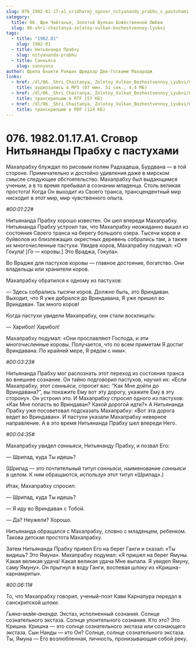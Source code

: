 ```yaml
---
slug: 076_1982-01-17-a1_sridharmj_sgovor_nityanandy_prabhu_s_pastuhami
category:
  title: 06. Шри Чайтанья, Золотой Вулкан Божественной Любви
  slug: 06-shri-chaitanya-zolotoy-vulkan-bozhestvennoy-lyubvi
tags:
  - title: "1982.01"
    slug: 1982-01
  - title: Нитьянанда Прабху
    slug: nityananda-prabhu
  - title: Санньяса
    slug: sannyasa
author: Шрила Бхакти Ракшак Шридхар Дев-Госвами Махарадж
links:
  - href: /dl/06._Shri_Chaitanya,_Zolotoy_Vulkan_Bozhestvennoy_Lyubvi/076_1982.01.17.A1_SridharMj_Sgovor_Nityanandy_Prabhu_s_Pastuhami.mp3
    title: аудиозапись в MP3 (07 мин. 51 сек., 4.4 МБ)
  - href: /dl/06._Shri_Chaitanya,_Zolotoy_Vulkan_Bozhestvennoy_Lyubvi/076_1982.01.17.A1_SridharMj_Sgovor_Nityanandy_Prabhu_s_Pastuhami.rtf
    title: транскрипцию в RTF (57 КБ)
  - href: /dl/06._Shri_Chaitanya,_Zolotoy_Vulkan_Bozhestvennoy_Lyubvi/076_1982.01.17.A1_SridharMj_Sgovor_Nityanandy_Prabhu_s_Pastuhami.pdf
    title: транскрипцию в PDF (124 КБ)
---
```


# 076. 1982.01.17.A1. Сговор Нитьянанды Прабху с пастухами

Махапрабху блуждал по рисовым полям Радхадеша, Бурдвана — в той стороне. Примечательно и достойно удивления даже в мирском смысле следующее обстоятельство. Махапрабху был выдающимся ученым, а в то время пребывал в сознании младенца. Столь великая простота! Когда Он выходит из Своего транса, трансцендентный мир нисходит в этот мир, мир чувственного опыта.

*#00:01:22#*

Нитьянанда Прабху хорошо известен. Он шел впереди Махапрабху. Нитьянанда Прабху устроил так, что Махапрабху неожиданно вышел из состояния Своего транса на берегу большого озера. Тысячи коров и буйволов из близлежащих окрестных деревень собрались там, а также их многочисленные пастухи. Увидев коров, Махапрабху подумал: «О Гокула! [*Го* — коровы.] Это Враджа, Гокула».

Во Врадже для пастухов коровы — главное достояние, богатство. Они владельцы или хранители коров.

Махапрабху обратился к одному из пастухов:

— Здесь собрались тысячи коров. Должно быть, это Вриндаван. Выходит, что Я уже добрался до Вриндавана, Я уже пришел во Вриндаван. Так много коров!

Когда пастухи увидели Махапрабху, они стали восклицать:

— Харибол! Харибол!

Махапрабху подумал: «Они прославляют Господа, и эти многочисленные коровы. Получается, что по всем приметам Я достиг Вриндавана. По крайней мере, Я рядом с ним».

*#00:03:23#*

Нитьянанда Прабху мог распознать этот переход из состояния транса во внешнее сознание. Он тайно подговорил пастухов, научил их: «Если Махапрабху, этот *санньяси*, спросит вас: “Как Мне дойти до Вриндавана?”, вы покажите Ему вот эту дорогу, укажите Ему в эту сторону». Он устроил это. И Махапрабху спросил одного из пастухов: «Как Мне попасть во Вриндаван? Какой дорогой идти?» А Нитьянанда Прабху уже посоветовал подсказать Махапрабху: «Вот эта дорога ведет во Вриндаван». И пастухи указали Махапрабху неверное направление. А в это время Нитьянанда Прабху шел впереди Него.

*#00:04:35#*

Махапрабху увидел *санньяси*, Нитьянанду Прабху, и позвал Его:

— Шрипад, куда Ты идешь?

(Шрипад — это почтительный титул *санньяси*, наименование *санньяси* в целом. К ним обращаются, используя этот титул «Шрипад».)

Итак, Махапрабху спросил:

— Шрипад, куда Ты идешь?

— Я иду во Вриндаван с Тобой.

— Да? Неужели? Хорошо.

Нитьянанда обращался с Махапрабху, словно с младенцем, ребенком. Такова детская простота Махапрабху.

Затем Нитьянанда Прабху привел Его на берег Ганги и сказал: «Ты видишь? Это Ямуна». Махапрабху подумал: «Я пришел на берег Ямуны. Какая великая удача! Какая великая удача Мне выпала. Я увидел Ямуну, саму Ямуну». Он прыгнул в воду Ганги, воспевая *шлоку* из «Кришна-карнамриты».

*#00:06:11#*

То, что Махапрабху говорил, ученый-поэт Кави Карнапура передал в санскритской *шлоке*.

*Гьяна-майя-ананда*. Экстаз, исполненный сознания. Солнце сознательного экстаза. Солнце упоительного сознания. Кто это? Это Кришна. Кришна — это солнце сознательного экстаза или сознающего экстаза. Сын Нанды — кто Он? Солнце, солнце сознательного экстаза. Ты, Ямуна — Его возлюбленная, личность, пронизывающая собой реку.

